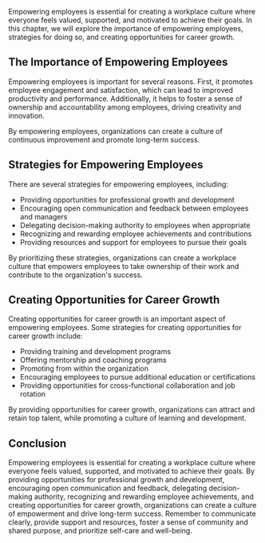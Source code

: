
Empowering employees is essential for creating a workplace culture where everyone feels valued, supported, and motivated to achieve their goals. In this chapter, we will explore the importance of empowering employees, strategies for doing so, and creating opportunities for career growth.

The Importance of Empowering Employees
--------------------------------------

Empowering employees is important for several reasons. First, it promotes employee engagement and satisfaction, which can lead to improved productivity and performance. Additionally, it helps to foster a sense of ownership and accountability among employees, driving creativity and innovation.

By empowering employees, organizations can create a culture of continuous improvement and promote long-term success.

Strategies for Empowering Employees
-----------------------------------

There are several strategies for empowering employees, including:

* Providing opportunities for professional growth and development
* Encouraging open communication and feedback between employees and managers
* Delegating decision-making authority to employees when appropriate
* Recognizing and rewarding employee achievements and contributions
* Providing resources and support for employees to pursue their goals

By prioritizing these strategies, organizations can create a workplace culture that empowers employees to take ownership of their work and contribute to the organization's success.

Creating Opportunities for Career Growth
----------------------------------------

Creating opportunities for career growth is an important aspect of empowering employees. Some strategies for creating opportunities for career growth include:

* Providing training and development programs
* Offering mentorship and coaching programs
* Promoting from within the organization
* Encouraging employees to pursue additional education or certifications
* Providing opportunities for cross-functional collaboration and job rotation

By providing opportunities for career growth, organizations can attract and retain top talent, while promoting a culture of learning and development.

Conclusion
----------

Empowering employees is essential for creating a workplace culture where everyone feels valued, supported, and motivated to achieve their goals. By providing opportunities for professional growth and development, encouraging open communication and feedback, delegating decision-making authority, recognizing and rewarding employee achievements, and creating opportunities for career growth, organizations can create a culture of empowerment and drive long-term success. Remember to communicate clearly, provide support and resources, foster a sense of community and shared purpose, and prioritize self-care and well-being.
